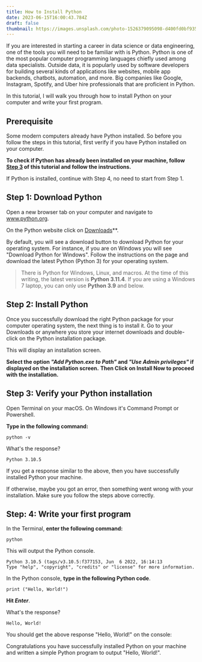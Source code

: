 ```yaml
---
title: How to Install Python
date: 2023-06-15T16:00:43.784Z
draft: false
thumbnail: https://images.unsplash.com/photo-1526379095098-d400fd0bf935?ixlib=rb-4.0.3&ixid=M3wxMjA3fDB8MHxwaG90by1wYWdlfHx8fGVufDB8fHx8fA%3D%3D&auto=format&fit=crop&w=1332&q=80
---
```


If you are interested in starting a career in data science or data engineering, one of the tools you will need to be familiar with is Python. Python is one of the most popular computer programming languages chiefly used among data specialists. Outside data, it is popularly used by software developers for building several kinds of applications like websites, mobile app backends, chatbots, automation, and more. Big companies like Google, Instagram, Spotify, and Uber hire professionals that are proficient in Python.

In this tutorial, I will walk you through how to install Python on your computer and write your first program.

## Prerequisite

Some modern computers already have Python installed. So before you follow the steps in this tutorial, first verify if you have Python installed on your computer.

**To check if Python has already been installed on your machine, follow [Step 3](#step-3) of this tutorial and follow the instructions.**

If Python is installed, continue with Step 4, no need to start from Step 1.

## Step 1: Download Python

Open a new browser tab on your computer and navigate to www.python.org.

On the Python website click on [Downloads](https://www.python.org/downloads/)\*\*.

By default, you will see a download button to download Python for your operating system. For instance, if you are on Windows you will see "Download Python for Windows". Follow the instructions on the page and download the latest Python (Python 3) for your operating system.

> There is Python for Windows, Linux, and macros. At the time of this writing, the latest version is **Python 3.11.4**. If you are using a Windows 7 laptop, you can only use **Python 3.9** and below.

## Step 2: Install Python

Once you successfully download the right Python package for your computer operating system, the next thing is to install it. Go to your Downloads or anywhere you store your internet downloads and double-click on the Python installation package.

This will display an installation screen.

**Select the option *"Add Python.exe to Path"* and *"Use Admin privileges"* if displayed on the installation screen.** **Then Click on Install Now to proceed with the installation.**

## Step 3: Verify your Python installation

Open Terminal on your macOS. On Windows it's Command Prompt or Powershell.

**Type in the following command:**

```
python -v
```

What's the response?

```
Python 3.10.5
```

If you get a response similar to the above, then you have successfully installed Python your machine.

If otherwise, maybe you got an error, then something went wrong with your installation. Make sure you follow the steps above correctly.

## Step: 4: Write your first program

In the Terminal, **enter the following command:**

```
python 
```

This will output the Python console.

```
Python 3.10.5 (tags/v3.10.5:f377153, Jun  6 2022, 16:14:13
Type "help", "copyright", "credits" or "license" for more information.
```

In the Python console, **type in the following Python code**.

```
print ("Hello, World!")
```

**Hit *Enter***.

What's the response?

```
Hello, World!
```

You should get the above response "Hello, World!" on the console:

Congratulations you have successfully installed Python on your machine and written a simple Python program to output "Hello, World!".
